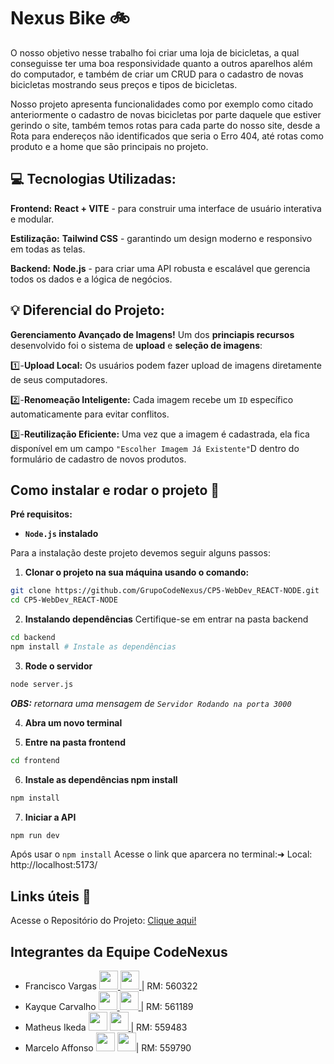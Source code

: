 # Nexus Bike 🚲

O nosso objetivo nesse trabalho foi criar uma loja de bicicletas, a qual conseguisse ter uma boa responsividade quanto a outros aparelhos além do computador, e também de criar um CRUD para o cadastro de novas bicicletas
mostrando seus preços e tipos de bicicletas.

Nosso projeto apresenta funcionalidades como por exemplo como citado anteriormente o cadastro de novas bicicletas por parte daquele que estiver gerindo o site, também temos rotas para cada parte do nosso site, desde a Rota para endereços não identificados que seria o Erro 404, até rotas como produto e a home que são principais no projeto. 


## 💻 Tecnologias Utilizadas:
**Frontend:** **React + VITE** - para construir uma interface de usuário interativa e modular.

**Estilização:** **Tailwind CSS** - garantindo um design moderno e responsivo em todas as telas.

**Backend:** **Node.js** - para criar uma API robusta e escalável que gerencia todos os dados e a lógica de negócios.


## 💡 Diferencial do Projeto:
**Gerenciamento Avançado de Imagens!** Um dos **princiapis recursos** desenvolvido foi o sistema de **upload** e **seleção de imagens**:

1️⃣-**Upload Local:** Os usuários podem fazer upload de imagens diretamente de seus computadores.

2️⃣-**Renomeação Inteligente:** Cada imagem recebe um ``ID`` específico automaticamente para evitar conflitos.

3️⃣-**Reutilização Eficiente:** Uma vez que a imagem é cadastrada, ela fica disponível em um campo ``"Escolher Imagem Já Existente"``D dentro do formulário de cadastro de novos produtos. 

## Como instalar e rodar o projeto 🤔

**Pré requisitos:**
  - **``Node.js`` instalado**

Para a instalação deste projeto devemos seguir alguns passos:
1. **Clonar o projeto na sua máquina usando o comando:**
```Bash
git clone https://github.com/GrupoCodeNexus/CP5-WebDev_REACT-NODE.git
cd CP5-WebDev_REACT-NODE
```

2. **Instalando dependências**
Certifique-se em entrar na pasta backend
```bash
cd backend
npm install # Instale as dependências
```

3. **Rode o servidor**
```bash
node server.js
```
_**OBS:** retornara uma mensagem de `Servidor Rodando na porta 3000`_

4. **Abra um novo terminal**
   
5. **Entre na pasta frontend**
``` Bash
cd frontend
```
6. **Instale as dependências npm install**
``` Bash
npm install
```
7. **Iniciar a API**
```Bash
npm run dev
```
  Após usar o ``npm install`` Acesse o link que aparcera no terminal:➜  Local:   http://localhost:5173/

## Links úteis 🔗

Acesse o Repositório do Projeto: [Clique aqui!](https://github.com/GrupoCodeNexus/CP5-WebDev_REACT-NODE)

## Integrantes da Equipe CodeNexus

- Francisco Vargas [<img src="https://github.com/user-attachments/assets/35f89293-65ea-4f0a-a400-28a28b2bbabe" width="30px"/>
](https://github.com/Franciscov25) [<img src="https://github.com/user-attachments/assets/3cafe66c-26e2-4028-a27c-3872972f0284" width="30px"/>
](https://www.linkedin.com/in/franciscovargas7/)| RM: 560322
- Kayque Carvalho [<img src="https://github.com/user-attachments/assets/35f89293-65ea-4f0a-a400-28a28b2bbabe" width="30px"/>
](https://github.com/Kay-Carv) [<img src="https://github.com/user-attachments/assets/3cafe66c-26e2-4028-a27c-3872972f0284" width="30px"/>
](https://www.linkedin.com/in/kayque-carvalho-49a190283/)| RM: 561189
- Matheus Ikeda [<img src="https://github.com/user-attachments/assets/35f89293-65ea-4f0a-a400-28a28b2bbabe" width="30px"/>](https://github.com/Matheus-Eiki)
[<img src="https://github.com/user-attachments/assets/3cafe66c-26e2-4028-a27c-3872972f0284" width="30px"/>
](https://www.linkedin.com/in/matheus-e-ikeda-943889331/)| RM: 559483
- Marcelo Affonso [<img src="https://github.com/user-attachments/assets/35f89293-65ea-4f0a-a400-28a28b2bbabe" width="30px"/>](https://github.com/tenebres-cpu) [<img src="https://github.com/user-attachments/assets/3cafe66c-26e2-4028-a27c-3872972f0284" width="30px"/>](https://www.linkedin.com/in/marcelo-affonso-fonseca-899682333/)| RM: 559790
